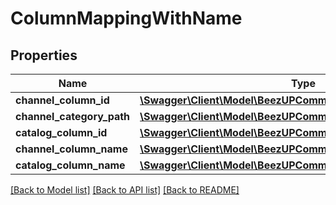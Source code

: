 # ColumnMappingWithName

## Properties
Name | Type | Description | Notes
------------ | ------------- | ------------- | -------------
**channel_column_id** | [**\Swagger\Client\Model\BeezUPCommonChannelColumnId**](BeezUPCommonChannelColumnId.md) |  | [optional] 
**channel_category_path** | [**\Swagger\Client\Model\BeezUPCommonChannelCategoryPath**](BeezUPCommonChannelCategoryPath.md) |  | [optional] 
**catalog_column_id** | [**\Swagger\Client\Model\BeezUPCommonCatalogColumnId**](BeezUPCommonCatalogColumnId.md) |  | [optional] 
**channel_column_name** | [**\Swagger\Client\Model\BeezUPCommonChannelColumnName**](BeezUPCommonChannelColumnName.md) |  | [optional] 
**catalog_column_name** | [**\Swagger\Client\Model\BeezUPCommonCatalogColumnUserName**](BeezUPCommonCatalogColumnUserName.md) |  | [optional] 

[[Back to Model list]](../README.md#documentation-for-models) [[Back to API list]](../README.md#documentation-for-api-endpoints) [[Back to README]](../README.md)


